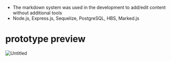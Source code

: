 - The markdown system was used in the development to add/edit content without additional tools
- Node.js, Express.js, Sequelize, PostgreSQL, HBS, Marked.js

# prototype preview  
![Untitled](https://user-images.githubusercontent.com/94224520/212151138-d616a595-fcb1-4104-8458-fa205dea1fba.jpg)
